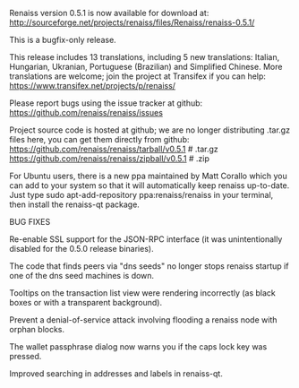 Renaiss version 0.5.1 is now available for download at:
http://sourceforge.net/projects/renaiss/files/Renaiss/renaiss-0.5.1/

This is a bugfix-only release.

This release includes 13 translations, including 5 new translations:
Italian, Hungarian, Ukranian, Portuguese (Brazilian) and Simplified Chinese.
More translations are welcome; join the project at Transifex if you can help:
https://www.transifex.net/projects/p/renaiss/

Please report bugs using the issue tracker at github:
https://github.com/renaiss/renaiss/issues

Project source code is hosted at github; we are no longer
distributing .tar.gz files here, you can get them
directly from github:
https://github.com/renaiss/renaiss/tarball/v0.5.1  # .tar.gz
https://github.com/renaiss/renaiss/zipball/v0.5.1  # .zip

For Ubuntu users, there is a new ppa maintained by Matt Corallo which
you can add to your system so that it will automatically keep
renaiss up-to-date.  Just type
sudo apt-add-repository ppa:renaiss/renaiss
in your terminal, then install the renaiss-qt package.


BUG FIXES

Re-enable SSL support for the JSON-RPC interface (it was unintentionally
disabled for the 0.5.0 release binaries).

The code that finds peers via "dns seeds" no longer stops renaiss startup
if one of the dns seed machines is down.

Tooltips on the transaction list view were rendering incorrectly (as black boxes
or with a transparent background).

Prevent a denial-of-service attack involving flooding a renaiss node with
orphan blocks.

The wallet passphrase dialog now warns you if the caps lock key was pressed.

Improved searching in addresses and labels in renaiss-qt.
